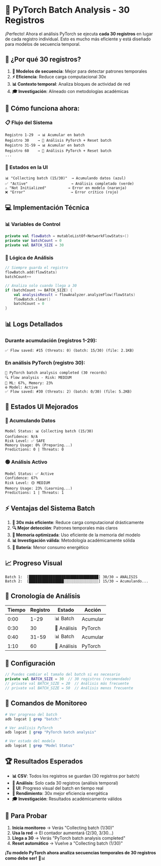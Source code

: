 # 🔬 PyTorch Batch Analysis - 30 Registros

¡Perfecto! Ahora el análisis PyTorch se ejecuta **cada 30 registros** en lugar de cada registro individual. Esto es mucho más eficiente y está diseñado para modelos de secuencia temporal.

## 🎯 **¿Por qué 30 registros?**

1. **🧠 Modelos de secuencia**: Mejor para detectar patrones temporales
2. **⚡ Eficiencia**: Reduce carga computacional 30x
3. **📊 Contexto temporal**: Analiza bloques de actividad de red
4. **🎓 Investigación**: Alineado con metodologías académicas

## 🔄 **Cómo funciona ahora:**

### **📋 Flujo del Sistema**
```
Registro 1-29  → 📊 Acumular en batch
Registro 30    → 🔬 Análisis PyTorch + Reset batch
Registro 31-59 → 📊 Acumular en batch  
Registro 60    → 🔬 Análisis PyTorch + Reset batch
...
```

### **📱 Estados en la UI**
```
📊 "Collecting batch (15/30)"  → Acumulando datos (azul)
✅ "Active"                    → Análisis completado (verde)
⚠️ "Not Initialized"          → Error en modelo (naranja)
❌ "Error"                     → Error crítico (rojo)
```

## 💻 **Implementación Técnica**

### **📊 Variables de Control**
```kotlin
private val flowBatch = mutableListOf<NetworkFlowStats>()
private var batchCount = 0
private val BATCH_SIZE = 30
```

### **🔬 Lógica de Análisis**
```kotlin
// Siempre guarda el registro
flowBatch.add(flowStats)
batchCount++

// Analiza solo cuando llega a 30
if (batchCount >= BATCH_SIZE) {
    val analysisResult = flowAnalyzer.analyzeFlow(flowStats)
    flowBatch.clear()
    batchCount = 0
}
```

## 📊 **Logs Detallados**

### **Durante acumulación (registros 1-29):**
```
✅ Flow saved: #15 (threats: 0) (batch: 15/30) (file: 2.1KB)
```

### **En análisis PyTorch (registro 30):**
```
🔬 PyTorch batch analysis completed (30 records)
🔍 Flow analysis - Risk: MEDIUM
🧠 ML: 67%, Memory: 23%
⚙️ Model: Active
✅ Flow saved: #30 (threats: 2) (batch: 0/30) (file: 5.2KB)
```

## 🎨 **Estados UI Mejorados**

### **🔵 Acumulando Datos**
```
Model Status: 📊 Collecting batch (15/30)
Confidence: N/A
Risk Level: ✅ SAFE
Memory Usage: 0% (Preparing...)
Predictions: 0 | Threats: 0
```

### **🟢 Análisis Activo**
```
Model Status: ✅ Active  
Confidence: 67%
Risk Level: 🟡 MEDIUM
Memory Usage: 23% (Learning...)
Predictions: 1 | Threats: 1
```

## ⚡ **Ventajas del Sistema Batch**

1. **🚀 30x más eficiente**: Reduce carga computacional drásticamente
2. **🔍 Mejor detección**: Patrones temporales más claros
3. **🧠 Memoria optimizada**: Uso eficiente de la memoria del modelo
4. **📊 Investigación válida**: Metodología académicamente sólida
5. **🔋 Batería**: Menor consumo energético

## 📈 **Progreso Visual**

```
Batch 1:  [████████████████████████████████] 30/30 → ANÁLISIS
Batch 2:  [████████████████░░░░░░░░░░░░░░░░] 15/30 → Acumulando...
```

## 🎯 **Cronología de Análisis**

| Tiempo | Registro | Estado | Acción |
|--------|----------|---------|---------|
| 0:00   | 1-29     | 📊 Batch | Acumular |
| 0:30   | 30       | 🔬 Análisis | PyTorch |
| 0:40   | 31-59    | 📊 Batch | Acumular |
| 1:10   | 60       | 🔬 Análisis | PyTorch |

## 🔧 **Configuración**

```kotlin
// Puedes cambiar el tamaño del batch si es necesario
private val BATCH_SIZE = 30  // 30 registros (recomendado)
// private val BATCH_SIZE = 20  // Análisis más frecuente
// private val BATCH_SIZE = 50  // Análisis menos frecuente
```

## 📝 **Comandos de Monitoreo**

```bash
# Ver progreso del batch
adb logcat | grep "batch:"

# Ver análisis PyTorch
adb logcat | grep "PyTorch batch analysis"

# Ver estado del modelo
adb logcat | grep "Model Status"
```

## 🏆 **Resultados Esperados**

- **📊 CSV**: Todos los registros se guardan (30 registros por batch)
- **🧠 Análisis**: Solo cada 30 registros (análisis temporal)
- **📱 UI**: Progreso visual del batch en tiempo real
- **🔋 Rendimiento**: 30x mejor eficiencia energética
- **🎓 Investigación**: Resultados académicamente válidos

## 🚀 **Para Probar**

1. **Inicia monitoreo** → Verás "Collecting batch (1/30)"
2. **Usa la red** → El contador aumentará (2/30, 3/30...)
3. **Llega a 30** → Verás "PyTorch batch analysis completed"
4. **Reset automático** → Vuelve a "Collecting batch (1/30)"

**¡Tu modelo PyTorch ahora analiza secuencias temporales de 30 registros como debe ser!** 🔬📊 